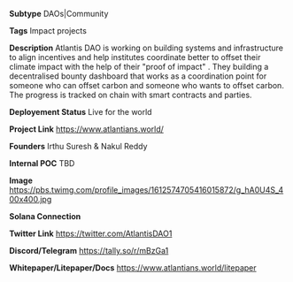 **Subtype** DAOs|Community

**Tags** Impact projects  

**Description** Atlantis DAO is working on building systems and infrastructure to align incentives and help institutes coordinate better to offset their climate impact with the help of their "proof of impact" . They building a decentralised bounty dashboard that works as a coordination point for someone who can offset carbon and someone who wants to offset carbon. The progress is tracked on chain with smart contracts and parties.

**Deployement Status** Live for the world

**Project Link** https://www.atlantians.world/

**Founders** Irthu Suresh &  Nakul Reddy

**Internal POC** TBD

**Image** https://pbs.twimg.com/profile_images/1612574705416015872/g_hA0U4S_400x400.jpg

**Solana Connection** 

**Twitter Link** https://twitter.com/AtlantisDAO1

**Discord/Telegram** https://tally.so/r/mBzGa1

**Whitepaper/Litepaper/Docs** https://www.atlantians.world/litepaper



